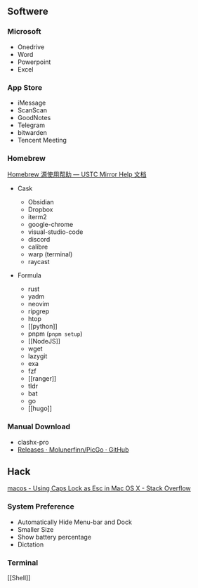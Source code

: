 ## Softwere
### Microsoft
- Onedrive
- Word
- Powerpoint
- Excel

### App Store
- iMessage
- ScanScan
- GoodNotes
- Telegram
- bitwarden
- Tencent Meeting


### Homebrew
[Homebrew 源使用帮助 — USTC Mirror Help 文档](https://mirrors.ustc.edu.cn/help/brew.git.html)
- Cask
	- Obsidian
	- Dropbox
	- iterm2
	- google-chrome
	- visual-studio-code
	- discord
	- calibre
	- warp (terminal)
	- raycast

- Formula
	- rust
	- yadm
	- neovim
	- ripgrep
	- htop
	- [[python]]
	- pnpm (`pnpm setup`)
	- [[NodeJS]]
	- wget
	- lazygit
	- exa
	- fzf
	- [[ranger]]
	- tldr
	- bat
	- go
	- [[hugo]]

### Manual Download
- clashx-pro
- [Releases · Molunerfinn/PicGo · GitHub](https://github.com/Molunerfinn/PicGo/releases)


## Hack
[macos - Using Caps Lock as Esc in Mac OS X - Stack Overflow](https://stackoverflow.com/questions/127591/using-caps-lock-as-esc-in-mac-os-x)
### System Preference
- Automatically Hide Menu-bar and Dock
- Smaller Size
- Show battery percentage
- Dictation

### Terminal
[[Shell]]